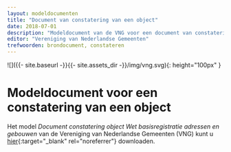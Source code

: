 ```yaml
---
layout: modeldocumenten
title: "Document van constatering van een object"
date: 2018-07-01
description: "Modeldocument van de VNG voor een document van constatering"
editor: "Vereniging van Nederlandse Gemeenten"
trefwoorden: brondocument, constateren
---
```


![]({{- site.baseurl -}}{{- site.assets_dir -}}/img/vng.svg){: height="100px" }

# Modeldocument voor een constatering van een object

Het model _Document constatering object Wet basisregistratie adressen en gebouwen_ van de Vereniging van Nederlandse Gemeenten (VNG) kunt u [hier](https://www.vngrealisatie.nl/sites/default/files/2018-05/Model%20document%20constatering%20Wet%20BAG%202018.doc){:target="_blank" rel="noreferrer"} downloaden.
